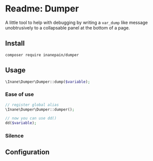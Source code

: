 # Readme: Dumper

A little tool to help with debugging by writing a `var_dump` like message unobtrusively to a collapsable panel at the bottom of a page.

## Install

`composer require inanepain/dumper`

## Usage

```php
\Inane\Dumper\Dumper::dump($variable);
```

### Ease of use

```php
// register global alias
\Inane\Dumper\Dumper::dumper();

// now you can use dd()
dd($variable);
```

### Silence

## Configuration
